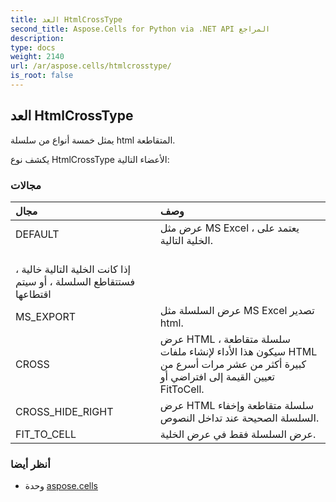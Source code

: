 ```yaml
---
title: العد HtmlCrossType
second_title: Aspose.Cells for Python via .NET API المراجع
description:
type: docs
weight: 2140
url: /ar/aspose.cells/htmlcrosstype/
is_root: false
---
```

##  العد HtmlCrossType
يمثل خمسة أنواع من سلسلة html المتقاطعة.



يكشف نوع HtmlCrossType الأعضاء التالية:

###  مجالات
| مجال| وصف|
| :- | :- |
| DEFAULT | عرض مثل MS Excel ، يعتمد على الخلية التالية.<br/>إذا كانت الخلية التالية خالية ، فستتقاطع السلسلة ، أو سيتم اقتطاعها|
| MS_EXPORT | عرض السلسلة مثل MS Excel تصدير html.|
| CROSS | عرض HTML سلسلة متقاطعة ، سيكون هذا الأداء لإنشاء ملفات HTML كبيرة أكثر من عشر مرات أسرع من تعيين القيمة إلى افتراضي أو FitToCell.|
| CROSS_HIDE_RIGHT | عرض HTML سلسلة متقاطعة وإخفاء السلسلة الصحيحة عند تداخل النصوص.|
| FIT_TO_CELL | عرض السلسلة فقط في عرض الخلية.|



###  أنظر أيضا
* وحدة [aspose.cells](..)
